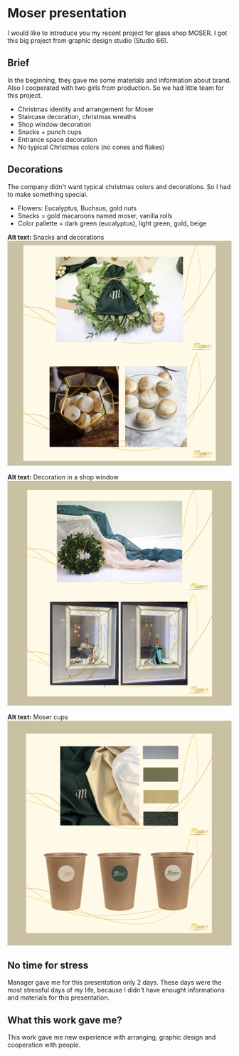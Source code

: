 
# Moser presentation 

I would like to introduce you my recent project for glass shop MOSER. I got this big project from graphic design studio (Studio 66).

## Brief

In the beginning, they gave me some materials and information about brand. Also I cooperated with two girls from production. So we had little team for this project.

- Christmas identity and arrangement for Moser
- Staircase decoration, christmas wreaths
- Shop window decoration
- Snacks + punch cups
- Entrance space decoration
- No typical Christmas colors (no cones and flakes)

## Decorations

The company didn't want typical christmas colors and decorations. So I had to make something special. 

- Flowers: Eucalyptus, Buchsus, gold nuts
- Snacks = gold macaroons named moser, vanilla rolls
- Color pallette = dark green (eucalyptus), light green, gold, beige

**Alt text:** Snacks and decorations 
![image](moser1.jpg)

**Alt text:** Decoration in a shop window
![image](moser2.jpg)

**Alt text:** Moser cups
![image](moser3.jpg)



## No time for stress

Manager gave me for this presentation only 2 days. These days were the most stressful days of my life, because I didn't have enought informations and materials for this presentation. 

## What this work gave me?

This work gave me new experience with arranging, graphic design and cooperation with people.

